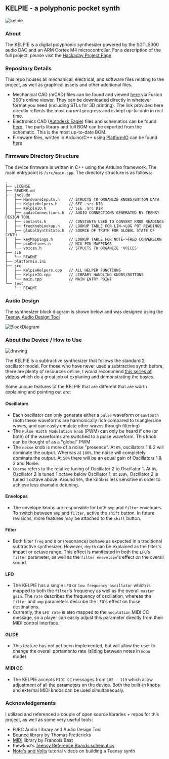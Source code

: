 ## KELPIE - a polyphonic pocket synth

![kelpie](https://cdn.hackaday.io/images/1592771566489986528.jpg)

### About

The KELPIE is a digital polyphonic synthesizer powered by the SGTL5000 audio DAC and an ARM Cortex M4 microcontroller. For a description of the full project, please visit the [Hackaday Project Page](https://hackaday.io/project/166460-kelpie-synth-module-for-keyboard-controllers)

### Repository Details

This repo houses all mechanical, electrical, and software files relating to the project, as well as graphical assets and other additional files.

- Mechanical CAD (mCAD) files can be found and viewed [here](https://a360.co/2Hpqyr5) via Fusion 360's online viewer. They can be downloaded directly in whatever format you need (including STLs for 3D printing). The link provided here directly reflects the most current progress and is kept up-to-date in real time.
- Electronics CAD ([Autodesk Eagle](https://www.autodesk.com/products/eagle/free-download)) files and schematics can be found [here](https://github.com/friedpies/kelpie-pocket-synth/tree/master/hardware/electronics). The parts library and full BOM can be exported from the schematic. This is the most up-to-date BOM.
- Firmware files, written in Arduino/C++ using [PlatformIO](https://platformio.org/) can be found [here](https://github.com/friedpies/kelpie-pocket-synth/tree/master/firmware)

### Firmware Directory Structure

The device firmware is written in C++ using the Arduino framework. The main entrypoint is `/src/main.cpp`. The directory structure is as follows:

```
.
├── LICENSE
├── README.md
├── include
│   ├── HardwareInputs.h    // STRUCTS TO ORGANIZE KNOBS/BUTTON DATA
│   ├── KelpieHelpers.h     // SEE .src DIR
│   ├── KelpieIO.h          // SEE .src DIR
│   ├── audioConnections.h  // AUDIO CONNECTIONS GENERATED BY TEENSY DESIGN TOOL
│   ├── contants.h          // CONSTANTS USED TO CONVERT KNOB READINGS
│   ├── freqKnobLookup.h    // LOOKUP TABLE FOR LIN->LOG POT READINGS
│   ├── globalSynthState.h  // SOURCE OF TRUTH FOR GLOBAL STATE OF SYNTH
│   ├── keyMappings.h       // LOOKUP TABLE FOR NOTE->FREQ CONVERSION
│   ├── pinDefines.h        // MCU PIN MAPPINGS
│   └── voices.h            // STRUCTS TO ORGANIZE 'VOICES'
├── lib
│   └── README
├── platformio.ini
├── src
│   ├── KelpieHelpers.cpp   // ALL HELPER FUNCTIONS
│   ├── KelpieIO.cpp        // LIBRARY HANDLING KNOBS/BUTTONS
│   └── main.cpp            // MAIN ENTRY POINT
└── test
    └── README

```

### Audio Design

The synthesizer block diagram is shown below and was designed using the [Teensy Audio Design Tool](https://www.pjrc.com/teensy/gui/index.html)

![BlockDiagram](https://github.com/friedpies/kelpie-pocket-synth/blob/master/graphics/OTHER%20ASSETS/Screen%20Shot%202019-08-23%20at%206.13.28%20PM.png?raw=true)

### About the Device / How to Use
![drawing](https://github.com/friedpies/kelpie-pocket-synth/blob/master/graphics/OTHER%20ASSETS/KELPIE_MASTER_DRAWING_TOP.png)

The KELPIE is a subtractive synthesizer that follows the standard 2 oscillator model. For those who have never used a subtractive synth before, there are plenty of resources online, I would recommend [this series of videos](https://www.youtube.com/watch?v=-1iK6drewCE) which do a great job of explaning and demonstrating the basics.

Some unique features of the KELPIE that are different that are worth explaining and pointing out are:
 #### Oscillators
 - Each oscillator can only generate either a `pulse` waveform or `sawtooth` (both these waveforms are harmonically rich compared to triangle/sine waves, and can easily emulate other waves through filtering)
 - The `Pulse Width Modulation knob` (PWM) can only be heard if one (or both) of the waveforms are switched to a pulse waveform. This knob can be thought of as a "global" PWM
 - The `noise` knob is more of a noise "presence". At `0%`, oscillators 1 & 2 will dominate the output. Whereas at `100%`, the noise will completely dominate the output. At `50%` there will be an equal gain of Oscillators 1 & 2 and Noise.
 - `Coarse` refers to the relative tuning of Oscillator 2 to Oscillator 1. At `0%`, Oscillator 2 is tuned 1 octave below Oscillator 1, at `100%`, Oscillator 2 is tuned 1 octave above. Around `50%`, the knob is less sensitive in order to achieve less dramatic detuning.

#### Envelopes
  - The envelope knobs are responsible for both `amp` and `filter` envelopes. To switch between `amp` and `filter`, active the `shift` button. In future revisions, more features may be attached to the `shift` button.

#### Filter
  - Both filter `freq` and `Q` or (resonance) behave as expected in a traditional subtractive synthesizer. However, `depth` can be explained as the filter's impact or octave range. This effect is manifested in both the `LFO`'s `filter` parameter, as well as the `filter enevelope`'s effect on the overall sound.

#### LFO
  - The KELPIE has a single `LFO` or `low frequency oscillator` which is mapped to both the `filter`'s frequency as well as the overall `master gain`. The `rate` describes the frequency of oscillation, whereas the `filter` and `amp` parameters describe the `LFO`'s effect on those destinations.
  - Currently, the `LFO rate` is also mapped to the `modulation` MIDI CC message, so a player can easily adjust this parameter directly from their MIDI control interface.

#### GLIDE
  - This feature has not yet been implemented, but will allow the user to change the overall portamento rate (sliding between notes in `mono` mode)

#### MIDI CC
  - The KELPIE accepts `MIDI CC` messages from `102 - 119` which allow adjustment of all the parameters on the device. Both the built-in knobs and external MIDI knobs can be used simultaneously.

### Acknowledgements

I utilized and referenced a couple of open source libraries + repos for this project, as well as some very useful tools:

- PJRC Audio Library and Audio Design Tool
- [Bounce](https://github.com/thomasfredericks/Bounce2) library by Thomas Fredericks
- [MIDI](https://github.com/FortySevenEffects/arduino_midi_library) library by Francois Best
- thewknd's [Teensy Reference Boards schematics](https://github.com/thewknd/teensy-boards/tree/master/Teensy%203.2%20reference%20board%20clone)
- [Note's and Volts](https://www.notesandvolts.com/2018/05/teensy-synth-part-1.html) tutorial videos on building a Teensy synth
